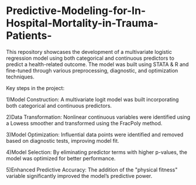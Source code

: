 # Predictive-Modeling-for-In-Hospital-Mortality-in-Trauma-Patients-
This repository showcases the development of a multivariate logistic regression model using both categorical and continuous predictors to predict a health-related outcome. The model was built using STATA & R and fine-tuned through various preprocessing, diagnostic, and optimization techniques.

Key steps in the project:

1)Model Construction: A multivariate logit model was built incorporating both categorical and continuous predictors.

2)Data Transformation: Nonlinear continuous variables were identified using a Lowess smoother and transformed using the FracPoly method.

3)Model Optimization: Influential data points were identified and removed based on diagnostic tests, improving model fit.

4)Model Selection: By eliminating predictor terms with higher p-values, the model was optimized for better performance.

5)Enhanced Predictive Accuracy: The addition of the "physical fitness" variable significantly improved the model’s predictive power.
